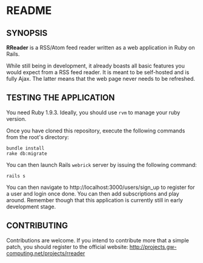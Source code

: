 # README

## SYNOPSIS

**RReader** is a RSS/Atom feed reader written as a web application in Ruby on
Rails.

While still being in development, it already boasts all basic features you would
expect from a RSS feed reader. It is meant to be self-hosted and is fully Ajax.
The latter means that the web page never needs to be refreshed.

## TESTING THE APPLICATION

You need Ruby 1.9.3. Ideally, you should use `rvm` to manage your ruby version.

Once you have cloned this repository, execute the following commands from the
root's directory:

    bundle install
    rake db:migrate

You can then launch Rails `webrick` server by issuing the following command:

    rails s

You can then navigate to http://localhost:3000/users/sign\_up to register for a
user and login once done. You can then add subscriptions and play around.
Remember though that this application is currently still in early development
stage.

## CONTRIBUTING

Contributions are welcome. If you intend to contribute more that a simple patch,
you should register to the official website:
http://projects.gw-computing.net/projects/rreader

